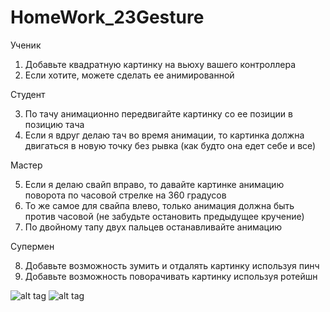 # HomeWork_23Gesture

Ученик

1. Добавьте квадратную картинку на вьюху вашего контроллера
2. Если хотите, можете сделать ее анимированной

Студент

3. По тачу анимационно передвигайте картинку со ее позиции в позицию тача 
4. Если я вдруг делаю тач во время анимации, то картинка должна двигаться в новую точку без рывка (как будто она едет себе и все)

Мастер

5. Если я делаю свайп вправо, то давайте картинке анимацию поворота по часовой стрелке на 360 градусов
6. То же самое для свайпа влево, только анимация должна быть против часовой (не забудьте остановить предыдущее кручение)
7. По двойному тапу двух пальцев останавливайте анимацию

Супермен

8. Добавьте возможность зумить и отдалять картинку используя пинч
9. Добавьте возможность поворачивать картинку используя ротейшн

![alt tag](https://pp.vk.me/c622825/v622825080/4c916/RisPzs2ePcA.jpg,https://pp.vk.me/c622825/v622825080/4c920/54SEhbQkr1o.jpg)
![alt tag](https://pp.vk.me/c622825/v622825080/4c92a/bXt9e-e8I9s.jpg)

